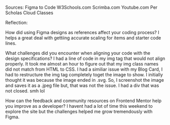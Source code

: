 Sources:
Figma to Code
W3Schools.com
Scrimba.com
Youtube.com
Per Scholas Cloud Classes

Reflection:

How did using Figma designs as references affect your coding process?
  I helps a great deal with gettiing accurate scaling for items and starter code lines.

What challenges did you encounter when aligning your code with the design specifications?
  I had a line of code in my img tag that would not align properly. It took me almost an hour to figure out that my img class names did not match from HTML to CSS.
  I had a similiar issue with my Blog Card, I had to restructure the img tag completely toget the image to show. I initially thought it was because the image ended in .svg. So, I screenshot the image and saves it as a .jpeg file but, that was not the issue. I had a div that was not closed. smh lol

How can the feedback and community resources on Frontend Mentor help you improve as a developer?
  I havent had a lot of time this weekend to explore the site but the challenges helped me grow tremendously with Figma.

